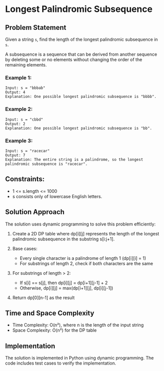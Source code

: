 # Longest Palindromic Subsequence

## Problem Statement
Given a string `s`, find the length of the longest palindromic subsequence in `s`.

A subsequence is a sequence that can be derived from another sequence by deleting some or no elements without changing the order of the remaining elements.

### Example 1:
```
Input: s = "bbbab"
Output: 4
Explanation: One possible longest palindromic subsequence is "bbbb".
```

### Example 2:
```
Input: s = "cbbd"
Output: 2
Explanation: One possible longest palindromic subsequence is "bb".
```

### Example 3:
```
Input: s = "racecar"
Output: 7
Explanation: The entire string is a palindrome, so the longest palindromic subsequence is "racecar".
```

## Constraints:
- 1 <= s.length <= 1000
- s consists only of lowercase English letters.

## Solution Approach
The solution uses dynamic programming to solve this problem efficiently:

1. Create a 2D DP table where dp[i][j] represents the length of the longest palindromic subsequence in the substring s[i:j+1].

2. Base cases:
   - Every single character is a palindrome of length 1 (dp[i][i] = 1)
   - For substrings of length 2, check if both characters are the same

3. For substrings of length > 2:
   - If s[i] == s[j], then dp[i][j] = dp[i+1][j-1] + 2
   - Otherwise, dp[i][j] = max(dp[i+1][j], dp[i][j-1])

4. Return dp[0][n-1] as the result

## Time and Space Complexity
- Time Complexity: O(n²), where n is the length of the input string
- Space Complexity: O(n²) for the DP table

## Implementation
The solution is implemented in Python using dynamic programming. The code includes test cases to verify the implementation. 